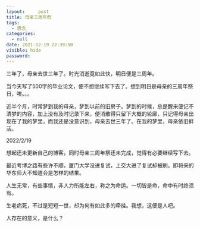 ```yaml
---
layout:     post
title: 母亲三周年祭
tags:
  - 思念
categories:
  - null
date: 2021-12-19 22:39:50
visible: hide
password:
---
```


三年了，母亲去世三年了。时光消逝竟如此快，明日便是三周年。

<!--more-->

当今天写了500字的毕业论文，便不想继续写下去了。想到明日是母亲的三周年祭日，唉。。。

近半个月，时常梦到我的母亲，梦到以前的旧房子。梦到的时候，总是醒来便记不清梦的内容，加上没有及时记录下来，便消散得只留下大概的轮廓，只记得母亲出现在了我的梦里，而我还是没意识到，母亲去世三年了。在我的梦里，母亲依旧鲜活。

2022/2/19

想起还未更新自己的博客，同时母亲三周年祭还未完成，觉得有必要继续写下去。

最近考博之路有些许不顺，厦门大学没进复试，上交大进了复试却被刷。即将来的华东师大不知道会是怎样的结果。

人生无常，有些事情，非人力所能左右，称之为命运。一切皆是命，命中有时终须有。

生老病死，不过是短短一世，却为何有如此多的牵挂。我想，这便是人吧。

人存在的意义，是什么？
